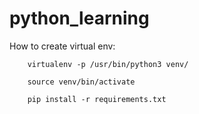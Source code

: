 # python_learning

How to create virtual env: 

        virtualenv -p /usr/bin/python3 venv/
        
        source venv/bin/activate
        
        pip install -r requirements.txt
